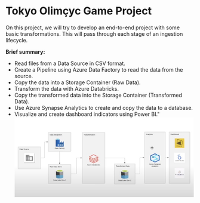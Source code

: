 # Tokyo Olimçyc Game Project

On this project, we will try to develop an end-to-end project with some basic transformations. 
This will pass through each stage of an ingestion lifecycle.

**Brief summary:**

- Read files from a Data Source in CSV format.
- Create a Pipeline using Azure Data Factory to read the data from the source.
- Copy the data into a Storage Container (Raw Data).
- Transform the data with Azure Databricks.
- Copy the transformed data into the Storage Container (Transformed Data).
- Use Azure Synapse Analytics to create and copy the data to a database.
- Visualize and create dashboard indicators using Power BI."
![Alt text](image.png)